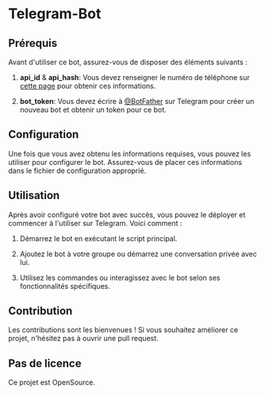 # Telegram-Bot

## Prérequis

Avant d'utiliser ce bot, assurez-vous de disposer des éléments suivants :

1. **api_id** & **api_hash**: Vous devez renseigner le numéro de téléphone sur [cette page](https://my.telegram.org/auth) pour obtenir ces informations.

2. **bot_token**: Vous devez écrire à [@BotFather](https://t.me/BotFather) sur Telegram pour créer un nouveau bot et obtenir un token pour ce bot.

## Configuration

Une fois que vous avez obtenu les informations requises, vous pouvez les utiliser pour configurer le bot. Assurez-vous de placer ces informations dans le fichier de configuration approprié.

## Utilisation

Après avoir configuré votre bot avec succès, vous pouvez le déployer et commencer à l'utiliser sur Telegram. Voici comment :

1. Démarrez le bot en exécutant le script principal.

2. Ajoutez le bot à votre groupe ou démarrez une conversation privée avec lui.

3. Utilisez les commandes ou interagissez avec le bot selon ses fonctionnalités spécifiques.

## Contribution

Les contributions sont les bienvenues ! Si vous souhaitez améliorer ce projet, n'hésitez pas à ouvrir une pull request.

## Pas de licence

Ce projet est OpenSource.
